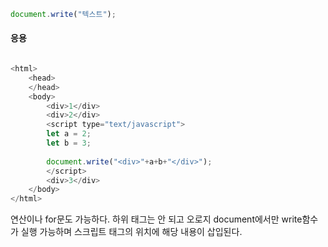 ```js
document.write("텍스트");
```

#### 응용


```js

<html>
	<head>
	</head>
	<body>
		<div>1</div>
		<div>2</div>
		<script type="text/javascript">
		let a = 2;
		let b = 3;
		
		document.write("<div>"+a+b+"</div>");
		</script>
		<div>3</div>
	</body>
</html>

```

연산이나 for문도 가능하다.
하위 태그는 안 되고 오로지 document에서만 write함수가 실행 가능하며 스크립트 태그의 위치에 해당 내용이 삽입된다.